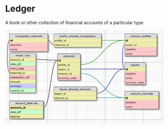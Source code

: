 # Ledger
A book or other collection of financial accounts of a particular type

![Diagram](https://raw.githubusercontent.com/verticelabs/ledger/master/db/ledger_diagram.png)
